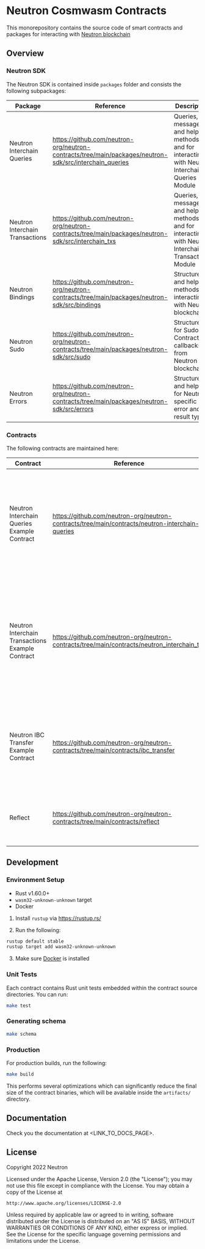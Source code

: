 # Neutron Cosmwasm Contracts

This monorepository contains the source code of smart contracts and packages for interacting with [Neutron blockchain](https://github.com/neutron-org/neutron)

## Overview

### Neutron SDK

The Neutron SDK is contained inside `packages` folder and consists the following subpackages:

| Package                         | Reference                                                                                              | Description                                                                                          |
|---------------------------------|--------------------------------------------------------------------------------------------------------|------------------------------------------------------------------------------------------------------|
| Neutron Interchain Queries      | https://github.com/neutron-org/neutron-contracts/tree/main/packages/neutron-sdk/src/interchain_queries | Queries, messages and helper methods and for interacting with Neutron Interchain Queries Module      |
| Neutron Interchain Transactions | https://github.com/neutron-org/neutron-contracts/tree/main/packages/neutron-sdk/src/interchain_txs     | Queries, messages and helper methods and for interacting with Neutron Interchain Transactions Module |
| Neutron Bindings                | https://github.com/neutron-org/neutron-contracts/tree/main/packages/neutron-sdk/src/bindings           | Structures and helper methods for interacting with Neutron blockchain                                |
| Neutron Sudo                    | https://github.com/neutron-org/neutron-contracts/tree/main/packages/neutron-sdk/src/sudo               | Structures for Sudo Contract callbacks from Neutron blockchain                                       |
| Neutron Errors                  | https://github.com/neutron-org/neutron-contracts/tree/main/packages/neutron-sdk/src/errors             | Structures and helpers for Neutron specific error and result types                                   |


### Contracts

The following contracts are maintained here:

| Contract                                         | Reference                                                                                       | Description                                                                                                                                                                                                                                                                                                                            |
|--------------------------------------------------|-------------------------------------------------------------------------------------------------|----------------------------------------------------------------------------------------------------------------------------------------------------------------------------------------------------------------------------------------------------------------------------------------------------------------------------------------|
| Neutron Interchain Queries Example Contract      | https://github.com/neutron-org/neutron-contracts/tree/main/contracts/neutron-interchain-queries | The contract shows how to properly work with [Interchain Queries Module](https://github.com/neutron-org/neutron/tree/master/x/interchainqueries) using [Interchain Queries SDK package](https://github.com/neutron-org/neutron-contracts/tree/main/packages/neutron-sdk/src/interchain_queries) via CosmWasm smart-contract.           |
| Neutron Interchain Transactions Example Contract | https://github.com/neutron-org/neutron-contracts/tree/main/contracts/neutron_interchain_txs     | The contract shows how to properly work with [Neutron Interchain Transactions Module](https://github.com/neutron-org/neutron/tree/master/x/interchaintxs) using [Interchain Transactions SDK package](https://github.com/neutron-org/neutron-contracts/tree/main/packages/neutron-sdk/src/interchain_txs) via CosmWasm smart-contract. |
| Neutron IBC Transfer Example Contract            | https://github.com/neutron-org/neutron-contracts/tree/main/contracts/ibc_transfer               | The contract shows how to properly work with [Neutron Sudo Package](https://github.com/neutron-org/neutron-contracts/tree/main/packages/neutron_sudo) to handle a callback from IBC transfer.                                                                                                                                          |
| Reflect                                          | https://github.com/neutron-org/neutron-contracts/tree/main/contracts/reflect                    | This contract is used for tests in the main neutron repository.                                                                                                                                                                                                                                                                        |

## Development

### Environment Setup

- Rust v1.60.0+
- `wasm32-unknown-unknown` target
- Docker

1. Install `rustup` via https://rustup.rs/

2. Run the following:

```sh
rustup default stable
rustup target add wasm32-unknown-unknown
```

3. Make sure [Docker](https://www.docker.com/) is installed

### Unit Tests

Each contract contains Rust unit tests embedded within the contract source directories. You can run:

```sh
make test
```

### Generating schema

```sh
make schema
```

### Production

For production builds, run the following:

```sh
make build
```

This performs several optimizations which can significantly reduce the final size of the contract binaries, which will be available inside the `artifacts/` directory.

## Documentation

Check you the documentation at <LINK_TO_DOCS_PAGE>.

## License

Copyright 2022 Neutron

Licensed under the Apache License, Version 2.0 (the "License");
you may not use this file except in compliance with the License.
You may obtain a copy of the License at

    http://www.apache.org/licenses/LICENSE-2.0

Unless required by applicable law or agreed to in writing, software
distributed under the License is distributed on an "AS IS" BASIS,
WITHOUT WARRANTIES OR CONDITIONS OF ANY KIND, either express or implied.
See the License for the specific language governing permissions and
limitations under the License.
